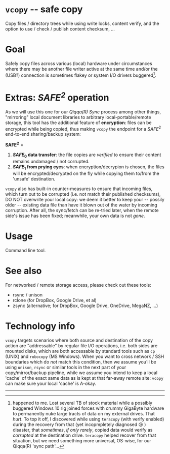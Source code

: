 # `vcopy` -- safe copy

Copy files / directory trees while using write locks, content verify, and the option to use / check / publish content checksum, ...

# Goal 

Safely copy files across various (local) hardware under circumstances where there may be another file writer active at the same time and/or the (USB?) connection is sometimes flakey or system I/O drivers buggered[^1].

# Extras: *SAFE<sup>2</sup>* operation

As we will use this one for our *Qiqqa(R) Sync* process among other things, "mirroring" local document libraries to arbitrary local-portable/remote storage, this tool has the additional feature of **encryption**: files can be encrypted while being copied, thus making `vcopy` the endpoint for a *SAFE*<sup>2</sup> end-to-end sharing/backup system: 

**SAFE<sup>2</sup>** =

1. **_SAFE_<sub>0</sub> data transfer**: the file copies are *verified* to ensure their content remains undamaged / not corrupted.
2. **_SAFE_<sub>1</sub> from prying eyes**: when encryption/decrypion is chosen, the files will be encrypted/decrypted on the fly while copying them to/from the 'unsafe' destination.

`vcopy` also has built-in counter-measures to ensure that incoming files, which turn out to be corrupted (i.e. not match their published checksums), DO NOT overwrite your local copy: we deem it better to keep your -- possily older -- existing data file than have it blown out of the water by incoming corruption. After all, the sync/fetch can be re-tried later, when the remote side's issue has been fixed; meanwhile, your own data is not *gone*.


# Usage

Command line tool.


# See also

For networked / remote storage access, please check out these tools:

- rsync / unison
- rclone (for DropBox, Google Drive, et al)
- zsync  (alternative; for DropBox, Google Drive, OneDrive, MegaNZ, ...)


# Technology info

`vcopy` targets scenarios where both source and destination of the copy action are "addressable" by regular file I/O operations, i.e. both sides are mounted disks, which are both accessable by standard tools such as `cp` (UNIX) and `robocopy` (MS Windows). When you want to cross network / SSH boundaries which do *not* match this condition, then we assume you'll be using `unison`, `rsync` or similar tools in the next part of your copy/mirror/backup pipeline, while we assume you intend to keep a local 'cache' of the exact same data as is kept at that far-away remote site: `vcopy` can make sure your local 'cache' is A-okay.


----


[^1]: happened to me. Lost several TB of stock material while a possibly buggered Windows 10 rig joined forces with crummy GigaByte hardware to permanently nuke large tracts of data on my external drives. That *hurt*. To top it off, I discovered while using `teracopy` (with verify enabled) during the recovery from that (yet incopmpletely diagnosed :cry: ) disaster, that *sometimes*, *if only rarely*, copied data would verify as *corrupted* at the destination drive. `teracopy` helped recover from that situation, but we need something more universal, OS-wise, for our Qiqqa(R) 'sync path'...

